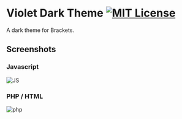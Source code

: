 # Violet Dark Theme [![MIT License](https://img.shields.io/badge/License-MIT-blue.svg)](https://opensource.org/licenses/MIT)
A dark theme for Brackets.

## Screenshots

### Javascript
![JS](screenshots/js.png)

### PHP / HTML
![php](screenshots/php.png)
